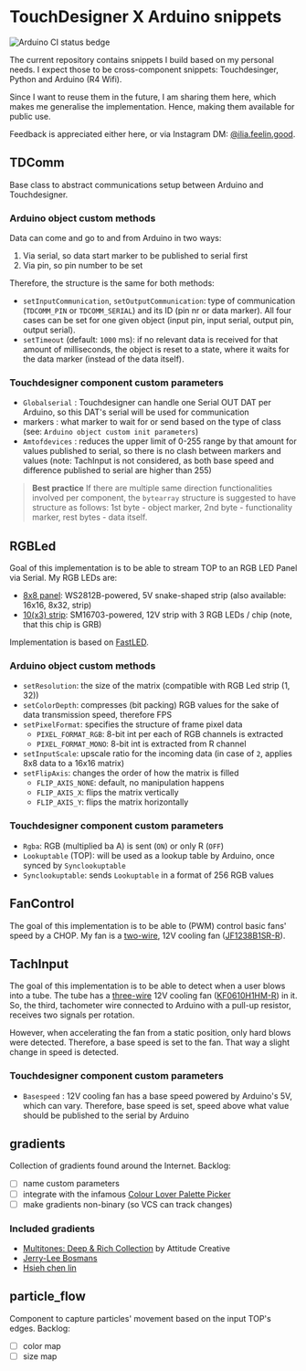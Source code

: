 # TouchDesigner X Arduino snippets

![Arduino CI status bedge](https://github.com/alilia/touchdesigner/actions/workflows/main.yml/badge.svg)

The current repository contains snippets I build based on my personal needs. I expect those to be cross-component snippets: Touchdesinger, Python and Arduino (R4 Wifi).

Since I want to reuse them in the future, I am sharing them here, which makes me generalise the implementation. Hence, making them available for public use.

Feedback is appreciated either here, or via Instagram DM: [@ilia.feelin.good](https://www.instagram.com/ilia.feelin.good/).

## TDComm

Base class to abstract communications setup between Arduino and Touchdesigner.

### Arduino object custom methods

Data can come and go to and from Arduino in two ways:

1. Via serial, so data start marker to be published to serial first
1. Via pin, so pin number to be set

Therefore, the structure is the same for both methods:

* `setInputCommunication`, `setOutputCommunication`: type of communication (`TDCOMM_PIN` or `TDCOMM_SERIAL`) and its ID (pin nr or data marker). All four cases can be set for one given object (input pin, input serial, output pin, output serial).
* `setTimeout` (default: `1000` ms): if no relevant data is received for that amount of milliseconds, the object is reset to a state, where it waits for the data marker (instead of the data itself).

### Touchdesigner component custom parameters

* `Globalserial` : Touchdesigner can handle one Serial OUT DAT per Arduino, so this DAT's serial will be used for communication
* markers : what marker to wait for or send based on the type of class (see: `Arduino object custom init parameters`)
* `Amtofdevices` : reduces the upper limit of 0-255 range by that amount for values published to serial, so there is no clash between markers and values (note: TachInput is not considered, as both base speed and difference published to serial are higher than 255)

> **Best practice** If there are multiple same direction functionalities involved per component, the `bytearray` structure is suggested to have structure as follows: 1st byte - object marker, 2nd byte - functionality marker, rest bytes - data itself.

## RGBLed

Goal of this implementation is to be able to stream TOP to an RGB LED Panel via Serial. My RGB LEDs are:
* [8x8 panel](https://www.aliexpress.com/item/1005003901833984.html): WS2812B-powered, 5V snake-shaped strip (also available: 16x16, 8x32, strip)
* [10(x3) strip](https://leddiszkont.hu/led-szalag-led-szalag-magic-1.-magyarorszagon-a-legolcsobb/LLSZ505048L2EVRGBMAG/adatlap.html): SM16703-powered, 12V strip with 3 RGB LEDs / chip (note, that this chip is GRB)

Implementation is based on [FastLED](https://github.com/FastLED/FastLED).

### Arduino object custom methods

* `setResolution`: the size of the matrix (compatible with RGB Led strip (1, 32))
* `setColorDepth`: compresses (bit packing) RGB values for the sake of data transmission speed, therefore FPS
* `setPixelFormat`: specifies the structure of frame pixel data
  * `PIXEL_FORMAT_RGB`: 8-bit int per each of RGB channels is extracted
  * `PIXEL_FORMAT_MONO`: 8-bit int is extracted from R channel
* `setInputScale`: upscale ratio for the incoming data (in case of `2`, applies 8x8 data to a 16x16 matrix)
* `setFlipAxis`: changes the order of how the matrix is filled
  * `FLIP_AXIS_NONE`: default, no manipulation happens
  * `FLIP_AXIS_X`: flips the matrix vertically
  * `FLIP_AXIS_Y`: flips the matrix horizontally

### Touchdesigner component custom parameters

* `Rgba`: RGB (multiplied ba A) is sent (`ON`) or only R (`OFF`)
* `Lookuptable` (TOP): will be used as a lookup table by Arduino, once synced by `Synclookuptable`
* `Synclookuptable`: sends `Lookuptable` in a format of 256 RGB values

## FanControl

The goal of this implementation is to be able to (PWM) control basic fans' speed by a CHOP. My fan is a [two-wire](https://youtu.be/UJK2JF8wOu8?t=67), 12V cooling fan ([JF1238B1SR-R](https://lomex.hu/pdf/jam/(jam)_jf1238-13.pdf)).

## TachInput

The goal of this implementation is to be able to detect when a user blows into a tube. The tube has a [three-wire](https://youtu.be/UJK2JF8wOu8?t=208) 12V cooling fan ([KF0610H1HM-R](https://lomex.hu/pdf/jam/(jam)_kf0610-01.pdf)) in it. So, the third, tachometer wire connected to Arduino with a pull-up resistor, receives two signals per rotation.

However, when accelerating the fan from a static position, only hard blows were detected. Therefore, a base speed is set to the fan. That way a slight change in speed is detected.

### Touchdesigner component custom parameters

* `Basespeed` : 12V cooling fan has a base speed powered by Arduino's 5V, which can vary. Therefore, base speed is set, speed above what value should be published to the serial by Arduino

## gradients

Collection of gradients found around the Internet. Backlog:

* [ ] name custom parameters
* [ ]  integrate with the infamous [Colour Lover Palette Picker](https://derivative.ca/community-post/asset/colour-lover-palette-picker/62697)
* [ ] make gradients non-binary (so VCS can track changes)

### Included gradients

* [Multitones: Deep & Rich Collection](https://attitudecreative.co.uk/multitones-deep-and-rich) by Attitude Creative
* [Jerry-Lee Bosmans](https://www.jerryleebosmans.com/)
* [Hsieh chen lin](https://damonxart.com/)

## particle_flow

Component to capture particles' movement based on the input TOP's edges. Backlog:

* [ ] color map
* [ ] size map
